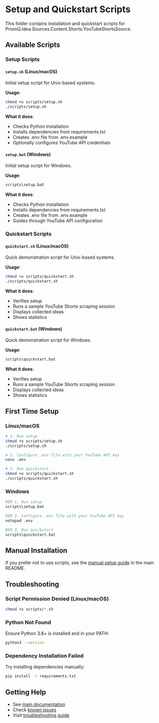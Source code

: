 # Setup and Quickstart Scripts

This folder contains installation and quickstart scripts for PrismQ.Idea.Sources.Content.Shorts.YouTubeShortsSource.

## Available Scripts

### Setup Scripts

#### `setup.sh` (Linux/macOS)
Initial setup script for Unix-based systems.

**Usage**:
```bash
chmod +x scripts/setup.sh
./scripts/setup.sh
```

**What it does**:
- Checks Python installation
- Installs dependencies from requirements.txt
- Creates .env file from .env.example
- Optionally configures YouTube API credentials

#### `setup.bat` (Windows)
Initial setup script for Windows.

**Usage**:
```cmd
scripts\setup.bat
```

**What it does**:
- Checks Python installation
- Installs dependencies from requirements.txt
- Creates .env file from .env.example
- Guides through YouTube API configuration

### Quickstart Scripts

#### `quickstart.sh` (Linux/macOS)
Quick demonstration script for Unix-based systems.

**Usage**:
```bash
chmod +x scripts/quickstart.sh
./scripts/quickstart.sh
```

**What it does**:
- Verifies setup
- Runs a sample YouTube Shorts scraping session
- Displays collected ideas
- Shows statistics

#### `quickstart.bat` (Windows)
Quick demonstration script for Windows.

**Usage**:
```cmd
scripts\quickstart.bat
```

**What it does**:
- Verifies setup
- Runs a sample YouTube Shorts scraping session
- Displays collected ideas
- Shows statistics

## First Time Setup

### Linux/macOS
```bash
# 1. Run setup
chmod +x scripts/setup.sh
./scripts/setup.sh

# 2. Configure .env file with your YouTube API key
nano .env

# 3. Run quickstart
chmod +x scripts/quickstart.sh
./scripts/quickstart.sh
```

### Windows
```cmd
REM 1. Run setup
scripts\setup.bat

REM 2. Configure .env file with your YouTube API key
notepad .env

REM 3. Run quickstart
scripts\quickstart.bat
```

## Manual Installation

If you prefer not to use scripts, see the [manual setup guide](../README.md#manual-setup) in the main README.

## Troubleshooting

### Script Permission Denied (Linux/macOS)
```bash
chmod +x scripts/*.sh
```

### Python Not Found
Ensure Python 3.8+ is installed and in your PATH:
```bash
python3 --version
```

### Dependency Installation Failed
Try installing dependencies manually:
```bash
pip install -r requirements.txt
```

## Getting Help

- See [main documentation](../README.md)
- Check [known issues](../issues/KNOWN_ISSUES.md)
- Visit [troubleshooting guide](../docs/WINDOWS_QUICKSTART.md#troubleshooting)
